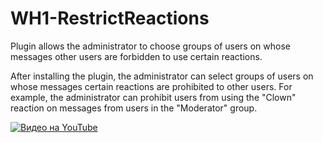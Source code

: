 # WH1-RestrictReactions
Plugin allows the administrator to choose groups of users on whose messages other users are forbidden to use certain reactions.

After installing the plugin, the administrator can select groups of users on whose messages certain reactions are prohibited to other users. For example, the administrator can prohibit users from using the "Clown" reaction on messages from users in the "Moderator" group.

[![Видео на YouTube](https://i9.ytimg.com/vi/JmukA9Ml6YY/mqdefault.jpg?sqp=CLD9_aEG-oaymwEmCMACELQB8quKqQMa8AEB-AH-CYAC0AWKAgwIABABGCYgVyh_MA8=&rs=AOn4CLCGjjZG0fR6MAhBPG1Ijunj7Mhxjw)](https://youtu.be/JmukA9Ml6YY)
